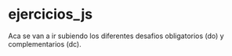 # ejercicios_js

Aca se van a ir subiendo los diferentes desafios obligatorios (do) y complementarios (dc).
